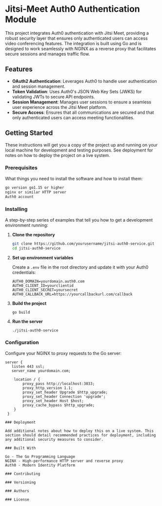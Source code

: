 # Jitsi-Meet Auth0 Authentication Module

This project integrates Auth0 authentication with Jitsi Meet, providing a robust security layer that ensures only authenticated users can access video conferencing features. The integration is built using Go and is designed to work seamlessly with NGINX as a reverse proxy that facilitates secure sessions and manages traffic flow.

## Features

- **OAuth2 Authentication**: Leverages Auth0 to handle user authentication and session management.
- **Token Validation**: Uses Auth0's JSON Web Key Sets (JWKS) for validating JWTs to secure API endpoints.
- **Session Management**: Manages user sessions to ensure a seamless user experience across the Jitsi Meet platform.
- **Secure Access**: Ensures that all communications are secured and that only authenticated users can access meeting functionalities.

## Getting Started

These instructions will get you a copy of the project up and running on your local machine for development and testing purposes. See deployment for notes on how to deploy the project on a live system.

### Prerequisites

What things you need to install the software and how to install them:

```bash
go version go1.15 or higher
nginx or similar HTTP server
Auth0 account
```

### Installing

A step-by-step series of examples that tell you how to get a development environment running:

1. **Clone the repository**
   
   ```bash
   git clone https://github.com/yourusername/jitsi-auth0-service.git
   cd jitsi-auth0-service
   ```

2. **Set up environment variables**

   Create a `.env` file in the root directory and update it with your Auth0 credentials:

   ```
   AUTH0_DOMAIN=yourdomain.auth0.com
   AUTH0_CLIENT_ID=yourclientid
   AUTH0_CLIENT_SECRET=yoursecret
   AUTH0_CALLBACK_URL=https://yourcallbackurl.com/callback
   ```
3. **Build the project**

   ```go build```

4. **Run the server**

   ```./jitsi-auth0-service```

### Configuration

Configure your NGINX to proxy requests to the Go server:

   ```
   server {
      listen 443 ssl;
      server_name yourdomain.com;

       location / {
           proxy_pass http://localhost:3033;
           proxy_http_version 1.1;
           proxy_set_header Upgrade $http_upgrade;
           proxy_set_header Connection 'upgrade';
           proxy_set_header Host $host;
           proxy_cache_bypass $http_upgrade;
       }
    }

### Deployment

Add additional notes about how to deploy this on a live system. This section should detail recommended practices for deployment, including any additional security measures to consider.

### Built With

Go - The Go Programming Language
NGINX - High-performance HTTP server and reverse proxy
Auth0 - Modern Identity Platform

### Contributing

### Versioning

### Authors

### License



